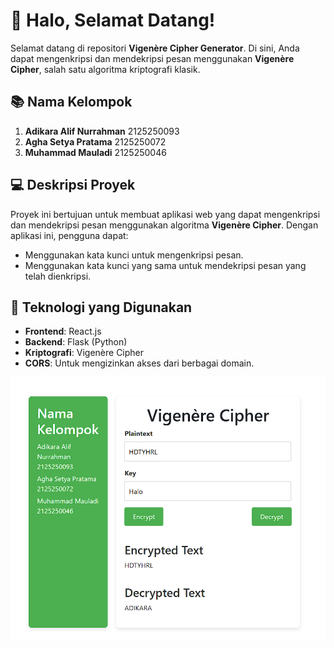 # :wave: **Halo, Selamat Datang!**

Selamat datang di repositori **Vigenère Cipher Generator**. Di sini, Anda dapat mengenkripsi dan mendekripsi pesan menggunakan **Vigenère Cipher**, salah satu algoritma kriptografi klasik. 

## :books: **Nama Kelompok**
1. **Adikara Alif Nurrahman** 2125250093
2. **Agha Setya Pratama** 2125250072
3. **Muhammad Mauladi** 2125250046

## :computer: **Deskripsi Proyek**

Proyek ini bertujuan untuk membuat aplikasi web yang dapat mengenkripsi dan mendekripsi pesan menggunakan algoritma **Vigenère Cipher**. Dengan aplikasi ini, pengguna dapat:

- Menggunakan kata kunci untuk mengenkripsi pesan.
- Menggunakan kata kunci yang sama untuk mendekripsi pesan yang telah dienkripsi.
  
## :wrench: **Teknologi yang Digunakan**

- **Frontend**: React.js
- **Backend**: Flask (Python)
- **Kriptografi**: Vigenère Cipher
- **CORS**: Untuk mengizinkan akses dari berbagai domain.

![Deskripsi Gambar](https://github.com/Adikaraalff/vigenere-cipher/blob/main/Image.png?raw=true)

